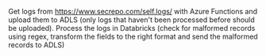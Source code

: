 Get logs from https://www.secrepo.com/self.logs/ with Azure Functions and upload them to ADLS (only logs that haven't been processed before should be uploaded).
Process the logs in Databricks (check for malformed records using regex, transform the fields to the right format and send the malformed records to ADLS)
